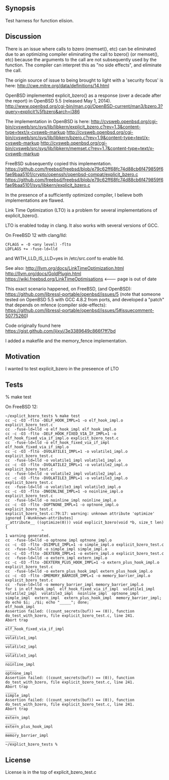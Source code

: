 ## Synopsis

Test harness for function elision.

## Discussion

There is an issue where calls to bzero (memset(), etc) can be eliminated due to an optimizing compiler eliminating the call to bzero() (or memset(), etc) because the arguments to the call are not subsequently used by the function. The compiler can interpret this as "no side effects", and eliminate the call.

The origin source of issue to being brought to light with a 'security focus' is here: http://cwe.mitre.org/data/definitions/14.html

OpenBSD implemented explicit_bzero() as a response (over a decade after the report) in OpenBSD 5.5 (released May 1, 2014).
http://www.openbsd.org/cgi-bin/man.cgi/OpenBSD-current/man3/bzero.3?query=explicit%5fbzero&arch=i386

The implementation in OpenBSD is here:
http://cvsweb.openbsd.org/cgi-bin/cvsweb/src/sys/lib/libkern/explicit_bzero.c?rev=1.3&content-type=text/x-cvsweb-markup
http://cvsweb.openbsd.org/cgi-bin/cvsweb/src/sys/lib/libkern/bzero.c?rev=1.9&content-type=text/x-cvsweb-markup
http://cvsweb.openbsd.org/cgi-bin/cvsweb/src/sys/lib/libkern/memset.c?rev=1.7&content-type=text/x-cvsweb-markup

FreeBSD subsequently copied this implementation.
https://github.com/freebsd/freebsd/blob/e79c62ff68fc74d88cb6f479859f6fae9baa5101/crypto/openssh/openbsd-compat/explicit_bzero.c
https://github.com/freebsd/freebsd/blob/e79c62ff68fc74d88cb6f479859f6fae9baa5101/sys/libkern/explicit_bzero.c

In the presence of a sufficiently optimized compiler, I believe both implementations are flawed.

Link Time Optimization (LTO) is a problem for several implementations of explicit_bzero(). 

LTO is enabled today in clang. It also works with several versions of GCC.

On FreeBSD 12 with clang/lld:
```
CFLAGS = -O <any level) -flto
LDFLAGS += -fuse-ld=lld
```

and WITH_LLD_IS_LLD=yes in /etc/src.conf to enable lld.

See also:
http://llvm.org/docs/LinkTimeOptimization.html
http://llvm.org/docs/GoldPlugin.html
https://wiki.freebsd.org/LinkTimeOptimisations <--- page is out of date

This exact scenario happened, on FreeBSD, (and OpenBSD): https://github.com/libressl-portable/openbsd/issues/5 
(note that someone tested on OpenBSD 5.5 with GCC 4.8.2 from ports, and developed a "patch" that depends on mfence (compiler side-effects):
https://github.com/libressl-portable/openbsd/issues/5#issuecomment-50775260)

Code originally found here
https://gist.github.com/jiixyj/3e3389649c866f7ff7bd

I added a makefile and the memory_fence implementation.

## Motivation

I wanted to test explicit_bzero in the preseence of LTO

## Tests

% make test

On FreeBSD 12:

```
~/explict_bzero_tests % make test
cc -c -O3 -flto -DELF_HOOK_IMPL=1 -o elf_hook_impl.o explicit_bzero_test.c
cc  -fuse-ld=lld -o elf_hook_impl elf_hook_impl.o
cc -c -O3 -flto -DELF_HOOK_FIXED_VIA_IF_IMPL=1 -o elf_hook_fixed_via_if_impl.o explicit_bzero_test.c
cc  -fuse-ld=lld -o elf_hook_fixed_via_if_impl elf_hook_fixed_via_if_impl.o
cc -c -O3 -flto -DVOLATILE1_IMPL=1 -o volatile1_impl.o explicit_bzero_test.c
cc  -fuse-ld=lld -o volatile1_impl volatile1_impl.o
cc -c -O3 -flto -DVOLATILE2_IMPL=1 -o volatile2_impl.o explicit_bzero_test.c
cc  -fuse-ld=lld -o volatile2_impl volatile2_impl.o
cc -c -O3 -flto -DVOLATILE3_IMPL=1 -o volatile3_impl.o explicit_bzero_test.c
cc  -fuse-ld=lld -o volatile3_impl volatile3_impl.o
cc -c -O3 -flto -DNOINLINE_IMPL=1 -o noinline_impl.o explicit_bzero_test.c
cc  -fuse-ld=lld -o noinline_impl noinline_impl.o
cc -c -O3 -flto -DOPTNONE_IMPL=1 -o optnone_impl.o explicit_bzero_test.c
explicit_bzero_test.c:79:17: warning: unknown attribute 'optimize' ignored [-Wunknown-attributes]
__attribute__ ((optimize(0))) void explicit_bzero(void *b, size_t len) {
                ^
1 warning generated.
cc  -fuse-ld=lld -o optnone_impl optnone_impl.o
cc -c -O3 -flto -DSIMPLE_IMPL=1 -o simple_impl.o explicit_bzero_test.c
cc  -fuse-ld=lld -o simple_impl simple_impl.o
cc -c -O3 -flto -DEXTERN_IMPL=1 -o extern_impl.o explicit_bzero_test.c
cc  -fuse-ld=lld -o extern_impl extern_impl.o
cc -c -O3 -flto -DEXTERN_PLUS_HOOK_IMPL=1 -o extern_plus_hook_impl.o explicit_bzero_test.c
cc  -fuse-ld=lld -o extern_plus_hook_impl extern_plus_hook_impl.o
cc -c -O3 -flto -DMEMORY_BARRIER_IMPL=1 -o memory_barrier_impl.o explicit_bzero_test.c
cc  -fuse-ld=lld -o memory_barrier_impl memory_barrier_impl.o
for i in elf_hook_impl  elf_hook_fixed_via_if_impl  volatile1_impl  volatile2_impl  volatile3_impl  noinline_impl  optnone_impl  simple_impl  extern_impl  extern_plus_hook_impl  memory_barrier_impl; do echo $i; ./$i; echo "_____"; done;
elf_hook_impl
Assertion failed: ((count_secrets(buf)) == (0)), function do_test_with_bzero, file explicit_bzero_test.c, line 241.
Abort trap
_____
elf_hook_fixed_via_if_impl
_____
volatile1_impl
_____
volatile2_impl
_____
volatile3_impl
_____
noinline_impl
_____
optnone_impl
Assertion failed: ((count_secrets(buf)) == (0)), function do_test_with_bzero, file explicit_bzero_test.c, line 241.
Abort trap
_____
simple_impl
Assertion failed: ((count_secrets(buf)) == (0)), function do_test_with_bzero, file explicit_bzero_test.c, line 241.
Abort trap
_____
extern_impl
_____
extern_plus_hook_impl
_____
memory_barrier_impl
_____
~/explict_bzero_tests %
```

## License

License is in the top of explicit_bzero_test.c

